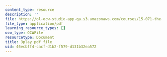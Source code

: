 ```yaml
---
content_type: resource
description: ''
file: https://ol-ocw-studio-app-qa.s3.amazonaws.com/courses/15-071-the-analytics-edge-spring-2017/46ecbff4cacfd1b2f579d131b32ea572_jcvxkX2V-SM.pdf
file_type: application/pdf
learning_resource_types: []
ocw_type: OCWFile
resourcetype: Document
title: 3play pdf file
uid: 46ecbff4-cacf-d1b2-f579-d131b32ea572
---
```

